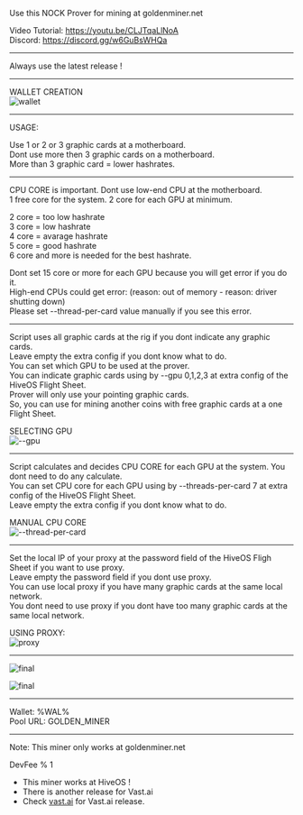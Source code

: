 Use this NOCK Prover for mining at goldenminer.net

Video Tutorial: https://youtu.be/CLJTqaLlNoA  
Discord: https://discord.gg/w6GuBsWHQa

*****

Always use the latest release !

*****

WALLET CREATION    
![wallet](https://github.com/gokyuzugokturk/igotek-nock-prover/blob/main/hiveos_flighsheet_000.png)

*****

USAGE:

Use 1 or 2 or 3 graphic cards at a motherboard.  
Dont use more then 3 graphic cards on a motherboard.  
More than 3 graphic card = lower hashrates.

*****

CPU CORE is important. Dont use low-end CPU at the motherboard.  
1 free core for the system. 2 core for each GPU at minimum.

2 core = too low hashrate  
3 core = low hashrate  
4 core = avarage hashrate  
5 core = good hashrate  
6 core and more is needed for the best hashrate.

Dont set 15 core or more for each GPU because you will get error if you do it.  
High-end CPUs could get error: (reason: out of memory - reason: driver shutting down)  
Please set --thread-per-card value manually if you see this error.

*****

Script uses all graphic cards at the rig if you dont indicate any graphic cards.  
Leave empty the extra config if you dont know what to do.  
You can set which GPU to be used at the prover.  
You can indicate graphic cards using by --gpu 0,1,2,3 at extra config of the HiveOS Flight Sheet.  
Prover will only use your pointing graphic cards.  
So, you can use for mining another coins with free graphic cards at a one Flight Sheet.  

SELECTING GPU  
![--gpu](https://github.com/gokyuzugokturk/igotek-nock-prover/blob/main/hiveos_flighsheet_001.png)

*****

Script calculates and decides CPU CORE for each GPU at the system. You dont need to do any calculate.  
You can set CPU core for each GPU using by --threads-per-card 7 at extra config of the HiveOS Flight Sheet.  
Leave empty the extra config if you dont know what to do.

MANUAL CPU CORE  
![--thread-per-card](https://github.com/gokyuzugokturk/igotek-nock-prover/blob/main/hiveos_flighsheet_001.png)

*****

Set the local IP of your proxy at the password field of the HiveOS Fligh Sheet if you want to use proxy.  
Leave empty the password field if you dont use proxy.  
You can use local proxy if you have many graphic cards at the same local network.  
You dont need to use proxy if you dont have too many graphic cards at the same local network.

USING PROXY:  
![proxy](https://github.com/gokyuzugokturk/igotek-nock-prover/blob/main/hiveos_flighsheet_003.png)

*****

![final](https://github.com/gokyuzugokturk/igotek-nock-prover/blob/main/hiveos_flighsheet_004.png)

![final](https://github.com/gokyuzugokturk/igotek-nock-prover/blob/main/hiveos_flighsheet_005.png)

*****

Wallet: %WAL%  
Pool URL: GOLDEN_MINER

*****

Note: This miner only works at goldenminer.net

DevFee % 1

* This miner works at HiveOS !
* There is another release for Vast.ai
* Check [vast.ai](https://github.com/gokyuzugokturk/igotek-nock-prover-vast.ai) for Vast.ai release.




